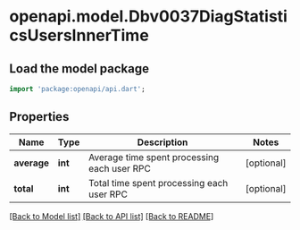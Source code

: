 # openapi.model.Dbv0037DiagStatisticsUsersInnerTime

## Load the model package
```dart
import 'package:openapi/api.dart';
```

## Properties
Name | Type | Description | Notes
------------ | ------------- | ------------- | -------------
**average** | **int** | Average time spent processing each user RPC | [optional] 
**total** | **int** | Total time spent processing each user RPC | [optional] 

[[Back to Model list]](../README.md#documentation-for-models) [[Back to API list]](../README.md#documentation-for-api-endpoints) [[Back to README]](../README.md)


